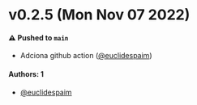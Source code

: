 # v0.2.5 (Mon Nov 07 2022)

#### ⚠️ Pushed to `main`

- Adciona github action ([@euclidespaim](https://github.com/euclidespaim))

#### Authors: 1

- [@euclidespaim](https://github.com/euclidespaim)
